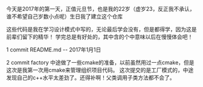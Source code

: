 ﻿今天是2017年的第一天，正值元旦节，也是我的22岁（虚岁23，反正我不承认，谁不希望自己岁数小点呢）生日我了建立这个仓库

这些代码是我在学习设计模式中写的，无论最后学会没有，但是都得学，因为这是前辈们留下的精华！
学完总是有好处的，其中含的个中意味以后在慢慢体会吧！

1 commit README.md
	-- 2017年1月1日

2 commit factory
	中途做了一些cmake的准备，以前虽然用过一点cmake，但是这次是我第一次用cmake来管理组织项目代码。
	这次提交的是工厂模式的，中途发现自己的c++水平太差劲了。还得补啊！父类调用子类方法都不会了。
